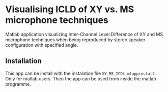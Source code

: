 # Visualising ICLD of XY vs. MS microphone techniques 
Matlab application visualizing Inter-Channel Level Difference of XY and MS microphone techniques when being reproduced by stereo speaker configuration with specified angle.

## Installation

This app can be install with the instalation file `XY_MS_ICDL.mlappinstall`. Only for matlab users.
Then the app can be used from inside the matlab programme.
